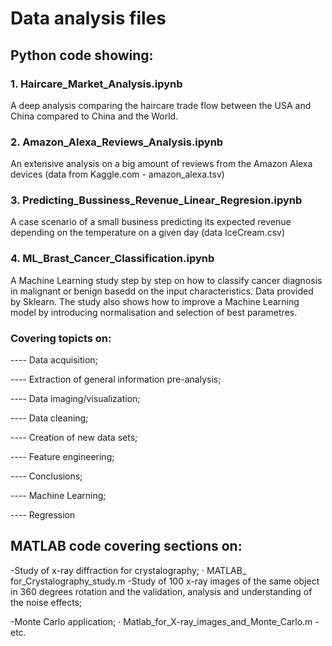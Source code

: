 # Data analysis files

## Python code showing:
###  1. Haircare_Market_Analysis.ipynb
A deep analysis comparing the haircare trade flow between the USA and China compared to China and the World.

###  2. Amazon_Alexa_Reviews_Analysis.ipynb
An extensive analysis on a big amount of reviews from the Amazon Alexa devices (data from Kaggle.com - amazon_alexa.tsv)

###  3. Predicting_Bussiness_Revenue_Linear_Regresion.ipynb	
A case scenario of a small business predicting its expected revenue depending on the temperature on a given day (data IceCream.csv)

###  4. ML_Brast_Cancer_Classification.ipynb
A Machine Learning study step by step on how to classify cancer diagnosis in malignant or benign basedd on the input characteristics. Data provided by Sklearn. The study also shows how to improve a Machine Learning model by introducing normalisation and selection of best parametres.


### Covering topicts on:

---- Data acquisition;

---- Extraction of general information pre-analysis;

---- Data imaging/visualization;

---- Data cleaning;

---- Creation of new data sets;

---- Feature engineering;

---- Conclusions;

---- Machine Learning;

---- Regression

## MATLAB code covering sections on:

-Study of x-ray diffraction for crystalography;
    · MATLAB_ for_Crystalography_study.m
-Study of 100 x-ray images of the same object in 360 degrees rotation and the validation, analysis and understanding of the noise effects; 

-Monte Carlo application;
    · Matlab_for_X-ray_images_and_Monte_Carlo.m
-etc.
